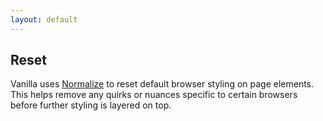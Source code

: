 ```yaml
---
layout: default
---
```


## Reset

Vanilla uses [Normalize](https://necolas.github.io/normalize.css/) to reset default browser styling on page elements. This helps remove any quirks or nuances specific to certain browsers before further styling is layered on top.
